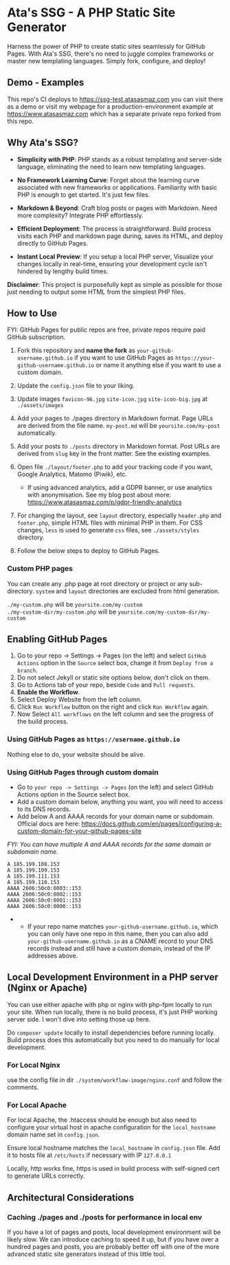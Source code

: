 # Ata's SSG - A PHP Static Site Generator

Harness the power of PHP to create static sites seamlessly for GitHub Pages. With Ata's SSG, there's no need to juggle complex frameworks or master new templating languages. Simply fork, configure, and deploy!

## Demo - Examples
This repo's CI deploys to https://ssg-test.atasasmaz.com you can visit there as a demo or visit my webpage for a 
production-environment example at https://www.atasasmaz.com which has a separate private repo forked from this repo.

## Why Ata's SSG?

* **Simplicity with PHP**: PHP stands as a robust templating and server-side language, eliminating the need to learn new templating languages.

* **No Framework Learning Curve**: Forget about the learning curve associated with new frameworks or 
  applications. Familiarity with basic PHP is enough to get started. It's just few files.

* **Markdown & Beyond**: Craft blog posts or pages with Markdown. Need more complexity? Integrate PHP effortlessly.

* **Efficient Deployment**: The process is straightforward. Build process visits each PHP and markdown page during, 
  saves its HTML, and deploy directly to GitHub Pages.

* **Instant Local Preview**: If you setup a local PHP server, Visualize your changes locally in real-time, ensuring 
  your 
  development cycle isn't 
  hindered by lengthy build times.

**Disclaimer**: This project is purposefully kept as simple as possible for those just needing to output some HTML 
from the simplest PHP files.

## How to Use

FYI: GitHub Pages for public repos are free, private repos require paid GitHub subscription.

1. Fork this repository and **name the fork** as `your-github-username.github.io` if you want to use GitHub Pages as 
   `https://your-github-username.github.io` or name it anything else if you want to use a custom domain.

2. Update the `config.json` file to your liking.
3. Update images `favicon-96.jpg` `site-icon.jpg` `site-icon-big.jpg` at `./assets/images`
4. Add your pages to ./pages directory in Markdown format. Page URLs are derived from the file name. `my-post.md`
   will be
   `yoursite.com/my-post` automatically.
5. Add your posts to `./posts` directory in Markdown format. Post URLs are derived from `slug` key in the front matter.
   See
   the existing examples.
6. Open file `./layout/footer.php` to add your tracking code if you want, Google Analytics, Matomo (Piwik), etc.
    * If using advanced analytics, add a GDPR banner, or use analytics with anonymisation. See my blog post about
      more: https://www.atasasmaz.com/p/gdpr-friendly-analytics
7. For changing the layout, see `layout` directory, especially `header.php` and `footer.php`, simple HTML files with 
  minimal PHP in them. For CSS changes, `less` is used to generate `css` files, see `./assets/styles` directory.
8. Follow the below steps to deploy to GitHub Pages.

### Custom PHP pages

You can create any .php page at root directory or project or any sub-directory. `system` and `layout` directories 
are excluded from html generation.

`./my-custom.php` will be `yoursite.com/my-custom`  
`./my-custom-dir/my-custom.php` will be `yoursite.com/my-custom-dir/my-custom`

## Enabling GitHub Pages

1. Go to your repo -> Settings -> Pages (on the left) and select `GitHub Actions` option in the `Source` select box, 
   change it from `Deploy from a branch`.
2. Do not select Jekyll or static site options below, don't click on them.
3. Go to Actions tab of your repo, beside `Code` and `Pull requests`.
4. **Enable the Workflow**.
5. Select Deploy Website from the left column.
6. Click `Run Workflow` button on the right and click `Run Workflow` again.
7. Now Select `All workflows` on the left column and see the progress of the build process.

### Using GitHub Pages as `https://username.github.io`

Nothing else to do, your website should be alive.

### Using GitHub Pages through custom domain

* Go to `your repo -> Settings -> Pages` (on the left) and select GitHub Actions option in the Source select box.
* Add a custom domain below, anything you want, you will need to access to its DNS records.
* Add below A and AAAA records for your domain name or subdomain. Official docs are here: https://docs.github.com/en/pages/configuring-a-custom-domain-for-your-github-pages-site

_FYI: You can have multiple A and AAAA records for the same domain or subdomain name._
```
A 185.199.108.153
A 185.199.109.153
A 185.199.111.153
A 185.199.110.153
AAAA 2606:50c0:8003::153
AAAA 2606:50c0:8002::153
AAAA 2606:50c0:8001::153
AAAA 2606:50c0:8000::153
```
* * If your repo name matches `your-github-username.github.io`, which you can only have one repo in this name, then 
    you can also add `your-github-username.github.io` as a CNAME record to your DNS records instead and still have a 
    custom domain, instead of the IP addresses above.

## Local Development Environment in a PHP server (Nginx or Apache)
You can use either apache with php or nginx with php-fpm locally to run your site. When run locally, there is no 
build process, it's just PHP working server side. I won't dive into setting those up here.

Do `composer update` locally to install dependencies before running locally. Build process does this automatically 
but you need to do manually for local development.

### For Local Nginx
use the config file in dir `./system/workflow-image/nginx.conf` and follow the comments.

### For Local Apache
For local Apache, the .htaccess should be enough but also need to configure your virtual host in apache 
configuration for the `local_hostname` domain name set in `config.json`.

Ensure local hostname matches the `local_hostname` in `config.json` file. Add it to hosts file at `/etc/hosts` if 
necessary with IP `127.0.0.1`

Locally, http works fine, https is used in build process with self-signed cert to generate URLs correctly.


## Architectural Considerations

### Caching ./pages and ./posts for performance in local env

If you have a lot of pages and posts, local development environment will be likely slow. We can introduce caching to 
speed it up, but if you have over a hundred pages and posts, you are probably better off with one of the more 
advanced static site generators instead of this little tool.